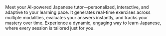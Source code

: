 Meet your AI-powered Japanese tutor—personalized, interactive, and adaptive to your learning pace. 
It generates real-time exercises across multiple modalities, evaluates your answers instantly, and tracks your mastery over time. 
Experience a dynamic, engaging way to learn Japanese, where every session is tailored just for you.
